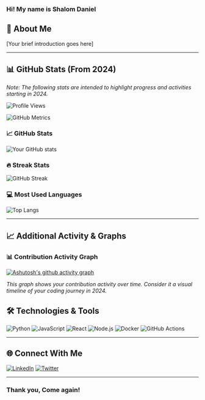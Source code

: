 ### Hi! My name is Shalom Daniel

## 🚀 About Me
[Your brief introduction goes here]

---

## 📊 GitHub Stats (From 2024)
*Note: The following stats are intended to highlight progress and activities starting in 2024.*

![Profile Views](https://komarev.com/ghpvc/?username=Shalomd6298&color=blue)

![GitHub Metrics](https://metrics.lecoq.io/Shalomd6298?template=classic&base.header=0&base.activity=0&base.community=0&base.repositories=0&base.metadata=0)

### 📈 GitHub Stats
![Your GitHub stats](https://github-readme-stats.vercel.app/api?username=Shalomd6298&show_icons=true&theme=radical&count_private=true&include_all_commits=true)

### 🔥 Streak Stats
![GitHub Streak](https://github-readme-streak-stats.herokuapp.com/?user=Shalomd6298&theme=radical)

### 💻 Most Used Languages
![Top Langs](https://github-readme-stats.vercel.app/api/top-langs/?username=Shalomd6298&layout=compact&theme=radical)

---

## 📈 Additional Activity & Graphs

### 📊 Contribution Activity Graph
[![Ashutosh's github activity graph](https://github-readme-activity-graph.vercel.app/graph?username=Shalomd62980&theme=dracula)](https://github.com/ashutosh00710/github-readme-activity-graph)

*This graph shows your contribution activity over time. Consider it a visual timeline of your coding journey in 2024.*


## 🛠️ Technologies & Tools
![Python](https://img.shields.io/badge/Python-3776AB?style=flat-square&logo=python&logoColor=white)
![JavaScript](https://img.shields.io/badge/JavaScript-F7DF1E?style=flat-square&logo=javascript&logoColor=black)
![React](https://img.shields.io/badge/React-20232A?style=flat-square&logo=react&logoColor=61DAFB)
![Node.js](https://img.shields.io/badge/Node.js-43853D?style=flat-square&logo=node.js&logoColor=white)
![Docker](https://img.shields.io/badge/Docker-2496ED?style=flat-square&logo=docker&logoColor=white)
![GitHub Actions](https://img.shields.io/badge/GitHub_Actions-2088FF?style=flat-square&logo=github-actions&logoColor=white)

---

## 🌐 Connect With Me
[![LinkedIn](https://img.shields.io/badge/LinkedIn-0077B5?style=flat-square&logo=linkedin&logoColor=white)](YOUR_LINKEDIN_URL)
[![Twitter](https://img.shields.io/badge/Twitter-1DA1F2?style=flat-square&logo=twitter&logoColor=white)](YOUR_TWITTER_URL)

---

### Thank you, Come again!
